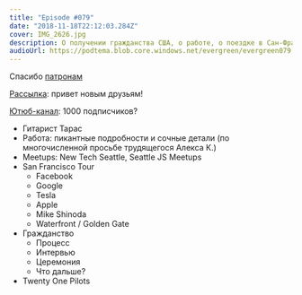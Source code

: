 ```yaml
---
title: "Episode #079"
date: "2018-11-18T22:12:03.284Z"
cover: IMG_2626.jpg
description: О получении гражданства США, о работе, о поездке в Сан-Франциско, и о музыке.
audioUrl: https://podtema.blob.core.windows.net/evergreen/evergreen079.mp3
---
```


Спасибо [патронам](https://patreon.com/podtema)

[Рассылка](https://letter.rosnovsky.us): привет новым друзьям!

[Ютюб-канал](https://www.youtube.com/evergreenpodcast): 1000 подписчиков?

- Гитарист Тарас
- Работа: пикантные подробности и сочные детали (по многочисленной просьбе трудящегося Алекса К.)
- Meetups: New Tech Seattle, Seattle JS Meetups
- San Francisco Tour
    - Facebook
    - Google
    - Tesla
    - Apple
    - Mike Shinoda
    - Waterfront / Golden Gate
- Гражданство
    - Процесс
    - Интервью
    - Церемония
    - Что дальше?
- Twenty One Pilots